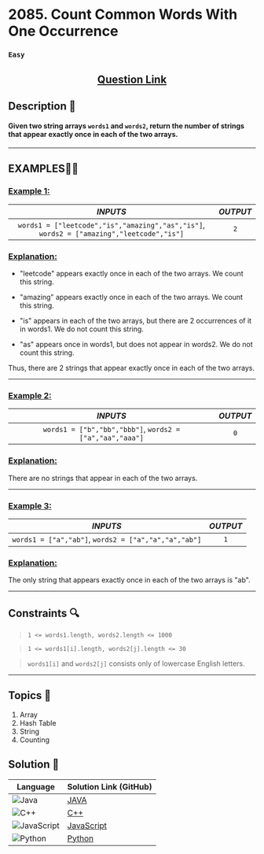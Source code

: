 # 2085. Count Common Words With One Occurrence

### `Easy`


<h2 align="center">
<a href="https://leetcode.com/problems/count-common-words-with-one-occurrence/"><strong>Question Link</strong></a>
</h2>


## Description 📑

#### Given two string arrays `words1` and `words2`, return the number of strings that appear exactly once in each of the two arrays.

---

## **EXAMPLES**💫✨ </br>

<h3>

<ins>**Example 1**:</ins> </br>


| _INPUTS_ | _OUTPUT_ |
| :-----------: | :-----------: |
| `words1 = ["leetcode","is","amazing","as","is"]`, `words2 = ["amazing","leetcode","is"]` | `2` |

</h3>

<h3>
<ins>Explanation:</ins>
</h3>

- "leetcode" appears exactly once in each of the two arrays. We count this string.

- "amazing" appears exactly once in each of the two arrays. We count this string.

- "is" appears in each of the two arrays, but there are 2 occurrences of it in words1. We do not count this string.

- "as" appears once in words1, but does not appear in words2. We do not count this string.

Thus, there are 2 strings that appear exactly once in each of the two arrays.

____
<h3>

<ins>**Example 2**:</ins> </br>

| _INPUTS_ | _OUTPUT_ |
| :-----------: | :-----------: |
| `words1 = ["b","bb","bbb"]`, `words2 = ["a","aa","aaa"]` | `0` |

</h3>

<h3>
<ins>Explanation:</ins>
</h3>

There are no strings that appear in each of the two arrays.

___

<h3>

<ins>**Example 3**:</ins> </br>

| _INPUTS_ | _OUTPUT_ |
| :-----------: | :-----------: |
| `words1 = ["a","ab"]`, `words2 = ["a","a","a","ab"]` | `1` |

</h3>

<h3>
<ins>Explanation:</ins>
</h3>

The only string that appears exactly once in each of the two arrays is "ab".

___

## Constraints 🔍

> `1 <= words1.length, words2.length <= 1000`</br>

> `1 <= words1[i].length, words2[j].length <= 30` <br>

> `words1[i]` and `words2[j]` consists only of lowercase English letters.

___

## Topics 📝

1. Array
2. Hash Table
3. String
4. Counting


## Solution 📃

|  Language   |  Solution Link (GitHub) |
| ------------- | ------------- |
|  ![Java](https://img.shields.io/badge/java-%23ED8B00.svg?style=flat&logo=openjdk&logoColor=white)  | [JAVA]() |
|  ![C++](https://img.shields.io/badge/c++-%2300599C.svg?style=plastic&logo=c%2B%2B&logoColor=white)  | [C++]()  |
|  ![JavaScript](https://img.shields.io/badge/javascript-%23323330.svg?style=flat&logo=javascript&logoColor=%23F7DF1E)  | [JavaScript]() |
|![Python](https://img.shields.io/badge/python-3670A0?style=plastic&logo=python&logoColor=ffdd54)| [Python]() |
